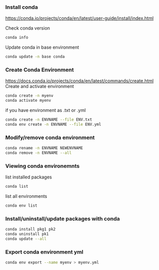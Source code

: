 ### Install conda
https://conda.io/projects/conda/en/latest/user-guide/install/index.html

Check conda version
```bash
conda info 
```

Update conda in base environment
```bash
conda update -n base conda
```



### Create Conda Environment
https://docs.conda.io/projects/conda/en/latest/commands/create.html
Create and activate  environment
```bash
conda create -n myenv
conda activate myenv
```

if you have environment as .txt or .yml
```bash
conda create -n ENVNAME --file ENV.txt
conda env create -n ENVNAME --file ENV.yml
```
### Modify/remove conda environment
```bash
conda rename -n ENVNAME NEWENVNAME
conda remove -n ENVNAME --all
```


### Viewing conda environemnts
list installed packages
```bash
conda list
```
list all environments
```bash
conda env list
```

### Install/uninstall/update packages with conda
```bash
conda install pkg1 pk2
conda uninstall pk1
conda update --all
```

### Export conda environment yml
```bash
conda env export --name myenv > myenv.yml
```
